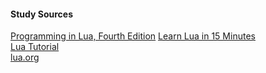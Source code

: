 #### Study Sources
[Programming in Lua, Fourth Edition](https://feistyduck.myshopify.com/products/programming-in-lua-fourth-edition-ebook)
[Learn Lua in 15 Minutes](http://tylerneylon.com/a/learn-lua/)</br>
[Lua Tutorial](https://www.youtube.com/watch?v=iMacxZQMPXs)</br>
[lua.org](https://www.lua.org/start.html)
